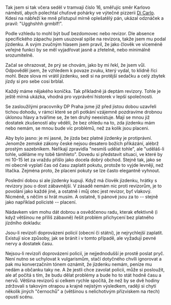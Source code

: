 <!-- dcterms:identifier = riderweblog#66 -->
<!-- dcterms:title = Jízdenky, prosím! -->
<!-- np9:categoryId = 2 -->
<!-- x4w:category = Lidé a jiná zvěř -->
<!-- np9:authorId = 1 -->
<!-- np9:authorEmail = michal.valasek@altairis.cz -->
<!-- dcterms:creator = Michal Altair Valášek -->
<!-- dcterms:created = 2003-06-22T22:43:21+02:00 -->
<!-- dcterms:date = 2003-06-22T22:43:21+02:00 -->

Tak jsem si tak včera seděl v tramvaji číslo 16, směřujíc směr Karlovo náměstí, abych polechtal chuťové pohárky ve výtečné pizzerii [Di Carlo](http://www.dicarlo.cz/). Kdesi na nábřeží ke mně přistupul mírně oplešatělý pán, ukázal odznáček a pravil: "Ugghshhh grmblf!".

Podle vzhledu to mohl být buď bezdomovec nebo revizor. Dle absence specifického zápachu jsem usuzoval spíše na revizora, takže jsem mu podal jízdenku. A svým zvučným hlasem jsem pravil, že jako člověk ve víceméně veřejné funkci by se měl vyjadřovat jasně a zřetelně, nebo minimálně srozumitelně.

Začal se ohrazovat, že prý se chovám, jako by mi řekl, že jsem vůl. Odpověděl jsem, že vzhledem k povaze zvuku, který vydal, to klidně říci mohl. Beze slova mi vrátil jízdenku, sedl si na protější sedačku a celý zbytek jízdy si pro sebe cosi brblal.

Každý máme nějakého koníčka. Tak příkladně já deptám revizory. Tohle je ještě mírná ukázka, vhodná pro vyprávění historek v lepší společnosti.

Se zasloužilými pracovníky DP Praha jsme již před jistou dobou uzavřeli tichou dohodu, v rámci které se při potkání vzájemně pozdravíme drobnou úklonou hlavy a tváříme se, že ten druhý neexistuje. Mají se mnou již dostatek zkušeností aby věděli, že bez ohledu na to, zda jízdenku mám nebo nemám, se mnou bude víc problémů, než za kolik jsou placeni.

Aby bylo jasno: je mi jasné, že jízda bez platné jízdenky je protiprávní. Jenomže zemské zákony české nejsou desatero božích přikázání, alébrž prostým sazebníkem. Neříkají zpravidla "nesmíš udělat tohle", ale "uděláš-li tohle, uděláme my tobě támhleto". Dovedu si představit situaci, ve které by mi 10-15 let za vraždu přišlo jako docela dobrý obchod. Stejně tak, jako se mi obecně vyplatí čas od času zaplatit pokutu, protože to vyjde levněji, než lítačka. Zejména proto, že placení pokuty se lze často elegantně vyhnout.

Poslední dobou si ale jízdenky kupuji. Když má člověk jízdenku, hrátky s revizory jsou o dost zábavnější. V zásadě nemám nic proti revizorům, je to povolání jako každé jiné, a ostatně i můj otec jest revizor, byť vlakový. Nicméně, s něčím si hrát musím. A ostatně, ti pánové jsou za to -- stejně jako například policisté -- placení.

Nádavkem vám mohu dát dobrou a osvědčenou radu, kterak efektivně (i když většinou ne příliš zábavně) řešit problém přichycení bez platného jízdního dokladu:

Jsou-li revizoři doprovázeni policií (obecní či státní), je nejrychlejší zaplatit. Existují sice způsoby, jak se bránit i v tomto případě, ale vyžadují pevné nervy a dostatek času.

Nejsou-li revizoři doprovázeni policií, je nejjednodušší je prostě poslat pryč. Není nutno se uchylovat k vulgarismům, stačí dotyčného chvíli ignorovat a pak mu konverzačním tónem oznámit, že jízdenku nemám, peníze mu nedám a občanku taky ne. A že jestli chce zavolat policii, může si posloužit, ale ať počítá s tím, že budu dělat problémy a bude ho to stát hodně času a nervů. Většina revizorů si celkem rychle spočítá, že než by se dvě hodiny zdržovali s takovým otrapou a krajně nejistým výsledkem, raději si chytí několik jiných "černochů" a (většinou s nelichotivým přízviskem na rtech) opustí scénu.